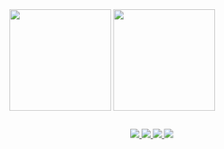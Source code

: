 <div>
  <img height=180 src="https://github-readme-stats.vercel.app/api?username=alovictor&show_icons=true&theme=dracula"/>
  <img height=180 src="https://github-readme-stats.vercel.app/api/top-langs/?username=alovictor&layout=compact&theme=dracula&langs_count=8&hide=shaderlab,hlsl"/>
</div>

##

<div align="center">
  <a href="https://www.linkedin.com/in/alovictor/" target="_blank">
    <img src="https://img.shields.io/badge/-LinkedIn-%230077B5?style=for-the-badge&logo=linkedin&logoColor=white" target="_blank">
  </a>
  <a href="https://twitter.com/alovictor" target="_blank">
    <img src="https://img.shields.io/badge/Twitter-1DA1F2?style=for-the-badge&logo=twitter&logoColor=white" target="_blank">
  </a>
  <a href="https://instagram.com/alovictor" target="_blank">
    <img src="https://img.shields.io/badge/-Instagram-%23E4405F?style=for-the-badge&logo=instagram&logoColor=white" target="_blank">
  </a>
 	<a href="https://www.twitch.tv/tangananiica" target="_blank">
    <img src="https://img.shields.io/badge/Twitch-9146FF?style=for-the-badge&logo=twitch&logoColor=white" target="_blank">
  </a>
</div>
